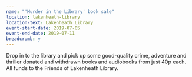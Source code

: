 ```yaml
---
name: "'Murder in the Library' book sale"
location: lakenheath-library
location-text: Lakenheath Library
event-start-date: 2019-07-05
event-end-date: 2019-07-11
breadcrumb: y
---
```


Drop in to the library and pick up some good-quality crime, adventure and thriller donated and withdrawn books and audiobooks from just 40p each. All funds to the Friends of Lakenheath Library.
